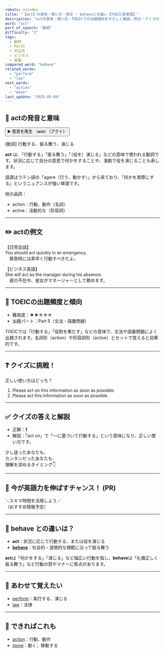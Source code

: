 ```yaml
---
robots: noindex
title: "【act】の意味・使い方・例文 ― behaveとの違い【TOEIC英単語】"
description: "actの意味・使い方・TOEICでの出題傾向をやさしく解説。例文・クイズ付きでbehaveとの違いもわかりやすく学べます。"
word: "act"
part_of_speech: "動詞"
difficulty: "2"
tags:
  - 動詞
  - Part5
  - 中立的
  - ビジネス
  - 会議
compared_word: "behave"
related_words:
  - "perform"
  - "law"
next_words:
  - "action"
  - "move"
last_update: "2025-05-04"
---
```


## 🔰 actの発音と意味

<button class="play-audio" onclick="playTTS('act')">
  <span class="play-audio-main">
    ▶️ 発音を再生　/ækt/
  </span>
  <span class="play-audio-sub">
    （アクト）
  </span>
</button>

[動詞] 行動する、振る舞う、演じる

**act** は、「行動する」「振る舞う」「（役を）演じる」などの意味で使われる動詞です。状況に応じて自分の意思で何かをすることや、演劇で役を演じることも表します。

語源はラテン語の「agere（行う、動かす）」から来ており、「何かを実際にする」というニュアンスが強い単語です。

他の品詞：  
- action：行動、動作（名詞）
- active：活動的な（形容詞）

---

## ✏️ actの例文

【日常会話】  
You should act quickly in an emergency.  
　緊急時には素早く行動すべきだよ。

【ビジネス英語】  
She will act as the manager during his absence.  
　彼の不在中、彼女がマネージャーとして務めます。

---

## 🎯 TOEICの出題頻度と傾向

- 難易度：★★☆☆☆
- 出題パート：Part 5（文法・語彙問題）

TOEICでは「行動する」「役割を果たす」などの意味で、文法や語彙問題によく出題されます。名詞形（action）や形容詞形（active）とセットで覚えると効果的です。

---

## ❓ クイズに挑戦！

正しい使い方はどっち？

1. Please act on this information as soon as possible.  
2. Please act this information as soon as possible.

---

## ✅ クイズの答えと解説

- 正解：**1**
- 解説：「act on」で「～に基づいて行動する」という意味になり、正しい使い方です。

少し迷ったあなたも、  
カンタンだったあなたも、  
理解を深めるタイミング👇️

---

## 🚀 今が英語力を伸ばすチャンス！ (PR)

<div class="info-center">
＼スキマ時間を活用しよう／<br>  
（おすすめ情報予定）
</div>

---

## 🤔  behave との違いは？

- **act**：状況に応じて行動する、または役を演じる
- **[behave](/word/behave)**：社会的・道徳的な規範に沿って振る舞う

**act**は「何かをする」「演じる」など幅広い行動を指し、**behave**は「礼儀正しく振る舞う」など行動の質やマナーに焦点があります。

---

## 🧩 あわせて覚えたい

- [perform](/word/perform)：実行する、演じる
- [law](/word/law)：法律

---

## 📖 できればこれも

- [action](/word/action)：行動、動作
- [move](/word/move)：動く、移動する

<!-- cvid: aid07_bid06 -->
